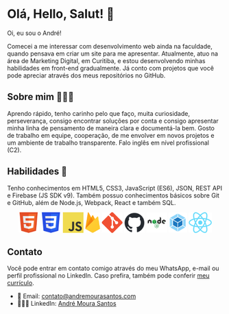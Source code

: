 # Olá, Hello, Salut! 👋
Oi, eu sou o André!

Comecei a me interessar com desenvolvimento web ainda na faculdade, quando pensava em criar um site para me apresentar. Atualmente, atuo na área de Marketing Digital, em Curitiba, e estou desenvolvendo minhas habilidades em front-end gradualmente. Já conto com projetos que você pode apreciar através dos meus repositórios no GitHub.

## Sobre mim 👨🏽‍💻
Aprendo rápido, tenho carinho pelo que faço, muita curiosidade, perseverança, consigo encontrar soluções por conta e consigo apresentar minha linha de pensamento de maneira clara e documentá-la bem. Gosto de trabalho em equipe, cooperação, de me envolver em novos projetos e um ambiente de trabalho transparente. Falo inglês em nível profissional (C2).

## Habilidades 🎯
Tenho conhecimentos em HTML5, CSS3, JavaScript (ES6), JSON, REST API e Firebase (JS SDK v9). Também possuo conhecimentos básicos sobre Git e GitHub, além de Node.js, Webpack, React e também SQL.

<div align="center">
<img src="html5.png" alt="HTML5" height="48">
<img src="css3.png" alt="CSS3" height="48">
<img src="js.png" alt="Javascript" height="48">
<img src="firebase.png" alt="Google Firebase" height="48">
<img src="git.png" alt="Git" height="48">
<img src="github.png" alt="GitHub" height="48">
<img src="nodejs.png" alt="Node.js" height="48">
<img src="webpack.png" alt="Webpack" height="48">
<img src="react.png" alt="React" height="48">
</div>


## Contato
Você pode entrar em contato comigo através do meu WhatsApp, e-mail ou perfil profissional no LinkedIn. Caso prefira, também pode conferir [meu currículo](https://drive.google.com/file/d/1PGcB0K0ZnoE_8_C1yvx9rs0v80FwUmxW/view?usp=share_link).
- 📨 Email: contato@andremourasantos.com
- 🙋🏽‍♂ LinkedIn: [André Moura Santos](linkedin.com/in/andremourasantos/)